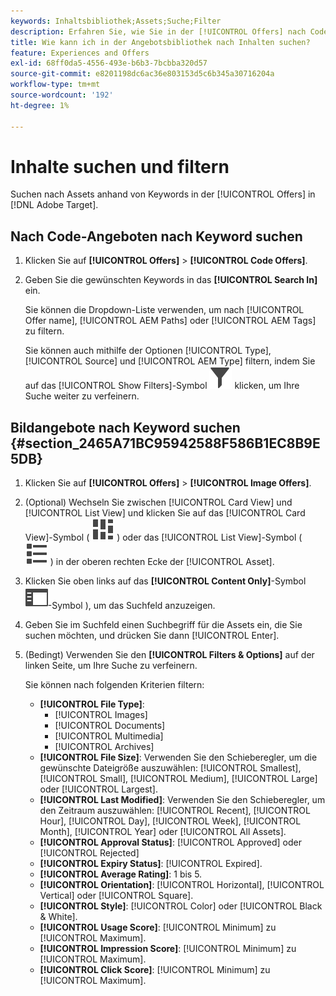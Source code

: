```yaml
---
keywords: Inhaltsbibliothek;Assets;Suche;Filter
description: Erfahren Sie, wie Sie in der [!UICONTROL Offers] nach Code- und Bildangeboten suchen.
title: Wie kann ich in der Angebotsbibliothek nach Inhalten suchen?
feature: Experiences and Offers
exl-id: 68ff0da5-4556-493e-b6b3-7bcbba320d57
source-git-commit: e8201198dc6ac36e803153d5c6b345a30716204a
workflow-type: tm+mt
source-wordcount: '192'
ht-degree: 1%

---
```


# Inhalte suchen und filtern

Suchen nach Assets anhand von Keywords in der [!UICONTROL Offers] in [!DNL Adobe Target].

## Nach Code-Angeboten nach Keyword suchen

1. Klicken Sie auf **[!UICONTROL Offers]** > **[!UICONTROL Code Offers]**.
1. Geben Sie die gewünschten Keywords in das **[!UICONTROL Search In]** ein.

   Sie können die Dropdown-Liste verwenden, um nach [!UICONTROL Offer name], [!UICONTROL AEM Paths] oder [!UICONTROL AEM Tags] zu filtern.

   Sie können auch mithilfe der Optionen [!UICONTROL Type], [!UICONTROL Source] und [!UICONTROL AEM Type] filtern, indem Sie auf das [!UICONTROL Show Filters]-Symbol ![Filtersymbol anzeigen](/help/main/assets/icons/Filter.svg) klicken, um Ihre Suche weiter zu verfeinern.

## Bildangebote nach Keyword suchen {#section_2465A71BC95942588F586B1EC8B9E5DB}

1. Klicken Sie auf **[!UICONTROL Offers]** > **[!UICONTROL Image Offers]**.

1. (Optional) Wechseln Sie zwischen [!UICONTROL Card View] und [!UICONTROL List View] und klicken Sie auf das [!UICONTROL Card View]-Symbol ( ![Kartenansichtssymbol](/help/main/assets/icons/ViewCard.svg) ) oder das [!UICONTROL List View]-Symbol ( ![Listenansichtssymbol](/help/main/assets/icons/ViewList.svg) ) in der oberen rechten Ecke der [!UICONTROL Asset].
1. Klicken Sie oben links auf das **[!UICONTROL Content Only]**-Symbol ![Content-](/help/main/assets/icons/RailLeft.svg)-Symbol ), um das Suchfeld anzuzeigen.
1. Geben Sie im Suchfeld einen Suchbegriff für die Assets ein, die Sie suchen möchten, und drücken Sie dann [!UICONTROL Enter].
1. (Bedingt) Verwenden Sie den **[!UICONTROL Filters & Options]** auf der linken Seite, um Ihre Suche zu verfeinern.

   Sie können nach folgenden Kriterien filtern:

   * **[!UICONTROL File Type]**:
      * [!UICONTROL Images]
      * [!UICONTROL Documents]
      * [!UICONTROL Multimedia]
      * [!UICONTROL Archives]
   * **[!UICONTROL File Size]**: Verwenden Sie den Schieberegler, um die gewünschte Dateigröße auszuwählen: [!UICONTROL Smallest], [!UICONTROL Small], [!UICONTROL Medium], [!UICONTROL Large] oder [!UICONTROL Largest].
   * **[!UICONTROL Last Modified]**: Verwenden Sie den Schieberegler, um den Zeitraum auszuwählen: [!UICONTROL Recent], [!UICONTROL Hour], [!UICONTROL Day], [!UICONTROL Week], [!UICONTROL Month], [!UICONTROL Year] oder [!UICONTROL All Assets].
   * **[!UICONTROL Approval Status]**: [!UICONTROL Approved] oder [!UICONTROL Rejected]
   * **[!UICONTROL Expiry Status]**: [!UICONTROL Expired].
   * **[!UICONTROL Average Rating]**: 1 bis 5.
   * **[!UICONTROL Orientation]**: [!UICONTROL Horizontal], [!UICONTROL Vertical] oder [!UICONTROL Square].
   * **[!UICONTROL Style]**: [!UICONTROL Color] oder [!UICONTROL Black & White].
   * **[!UICONTROL Usage Score]**: [!UICONTROL Minimum] zu [!UICONTROL Maximum].
   * **[!UICONTROL Impression Score]**: [!UICONTROL Minimum] zu [!UICONTROL Maximum].
   * **[!UICONTROL Click Score]**: [!UICONTROL Minimum] zu [!UICONTROL Maximum].

